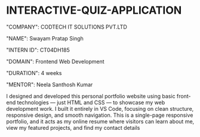 # INTERACTIVE-QUIZ-APPLICATION

"COMPANY": CODTECH IT SOLUTIONS PVT.LTD

"NAME": Swayam Pratap Singh

"INTERN ID": CT04DH185

"DOMAIN": Frontend Web Development

"DURATION": 4 weeks

"MENTOR": Neela Santhosh Kumar

I designed and developed this personal portfolio website using basic front-end technologies — just HTML and CSS — to showcase my web development work. I built it entirely in VS Code, focusing on clean structure, responsive design, and smooth navigation.
This is a single-page responsive portfolio, and it acts as my online resume where visitors can learn about me, view my featured projects, and find my contact details
